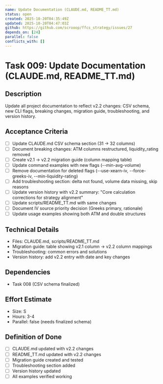 ```yaml
---
name: Update Documentation (CLAUDE.md, README_TT.md)
status: open
created: 2025-10-20T04:35:49Z
updated: 2025-10-20T04:47:03Z
github: https://github.com/scrooop/ffcs_strategy/issues/27
depends_on: [24]
parallel: false
conflicts_with: []
---
```


# Task 009: Update Documentation (CLAUDE.md, README_TT.md)

## Description

Update all project documentation to reflect v2.2 changes: CSV schema, new CLI flags, breaking changes, migration guide, troubleshooting, and version history.

## Acceptance Criteria

- [ ] Update CLAUDE.md CSV schema section (31 → 32 columns)
- [ ] Document breaking changes: ATM columns restructured, liquidity_rating removed
- [ ] Create v2.1 → v2.2 migration guide (column mapping table)
- [ ] Update command examples with new flags (--min-avg-volume)
- [ ] Remove documentation for deleted flags (--use-xearn-iv, --force-greeks-iv, --min-liquidity-rating)
- [ ] Add troubleshooting section: delta not found, volume data missing, skip reasons
- [ ] Update version history with v2.2 summary: "Core calculation corrections for strategy alignment"
- [ ] Update scripts/README_TT.md with same changes
- [ ] Document IV source priority decision (Greeks primary, rationale)
- [ ] Update usage examples showing both ATM and double structures

## Technical Details

- Files: CLAUDE.md, scripts/README_TT.md
- Migration guide: table showing v2.1 column → v2.2 column mappings
- Troubleshooting: common errors and solutions
- Version history: add v2.2 entry with date and key changes

## Dependencies

- Task 008 (CSV schema finalized)

## Effort Estimate

- Size: S
- Hours: 3-4
- Parallel: false (needs finalized schema)

## Definition of Done

- [ ] CLAUDE.md updated with v2.2 changes
- [ ] README_TT.md updated with v2.2 changes
- [ ] Migration guide created and tested
- [ ] Troubleshooting section added
- [ ] Version history updated
- [ ] All examples verified working

